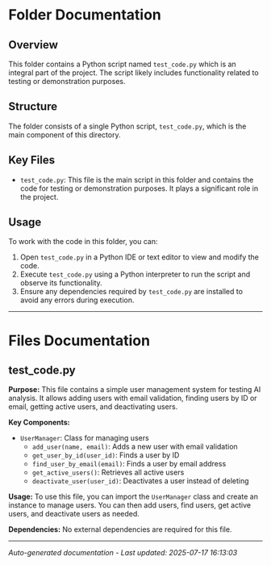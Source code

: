 # Folder Documentation

## Overview
This folder contains a Python script named `test_code.py` which is an integral part of the project. The script likely includes functionality related to testing or demonstration purposes.

## Structure
The folder consists of a single Python script, `test_code.py`, which is the main component of this directory.

## Key Files
- `test_code.py`: This file is the main script in this folder and contains the code for testing or demonstration purposes. It plays a significant role in the project.

## Usage
To work with the code in this folder, you can:
1. Open `test_code.py` in a Python IDE or text editor to view and modify the code.
2. Execute `test_code.py` using a Python interpreter to run the script and observe its functionality.
3. Ensure any dependencies required by `test_code.py` are installed to avoid any errors during execution.

---

# Files Documentation

## test_code.py

**Purpose:** This file contains a simple user management system for testing AI analysis. It allows adding users with email validation, finding users by ID or email, getting active users, and deactivating users.

**Key Components:**
- `UserManager`: Class for managing users
  - `add_user(name, email)`: Adds a new user with email validation
  - `get_user_by_id(user_id)`: Finds a user by ID
  - `find_user_by_email(email)`: Finds a user by email address
  - `get_active_users()`: Retrieves all active users
  - `deactivate_user(user_id)`: Deactivates a user instead of deleting

**Usage:** To use this file, you can import the `UserManager` class and create an instance to manage users. You can then add users, find users, get active users, and deactivate users as needed.

**Dependencies:** No external dependencies are required for this file.

---
*Auto-generated documentation - Last updated: 2025-07-17 16:13:03*
